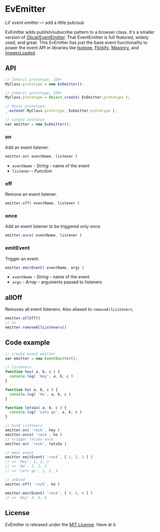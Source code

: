 # EvEmitter

_Lil' event emitter_ — add a little pub/sub

EvEmitter adds publish/subscribe pattern to a browser class. It's a smaller version of [Olical/EventEmitter](https://github.com/Olical/EventEmitter). That EventEmitter is full featured, widely used, and great. This EvEmitter has just the base event functionality to power the event API in libraries like [Isotope](http://isotope.metafizzy.co), [Flickity](http://flickity.metafizzy.co), [Masonry](http://masonry.desandro.com), and [imagesLoaded](http://imagesloaded.desandro.com).

## API

``` js
// Inherit prototype, IE8+
MyClass.prototype = new EvEmitter();

// Inherit prototype, IE9+
MyClass.prototype = Object.create( EvEmitter.prototype );

// Mixin prototype
_.extend( MyClass.prototype, EvEmitter.prototype );

// single instance
var emitter = new EvEmitter();
```

### on

Add an event listener.

``` js
emitter.on( eventName, listener )
```

+ `eventName` - _String_ - name of the event
+ `listener` - _Function_

### off

Remove an event listener.

``` js
emitter.off( eventName, listener )
```

### once

Add an event listener to be triggered only once.

``` js
emitter.once( eventName, listener )
```

### emitEvent

Trigger an event.

``` js
emitter.emitEvent( eventName, args )
```

+ `eventName` - _String_ - name of the event
+ `args` - _Array_ - arguments passed to listeners

## allOff

Removes all event listeners. Also aliased to `removeAllListeners`.

``` js
emitter.allOff()
// or
emitter.removeAllListeners()
```

## Code example

``` js
// create event emitter
var emitter = new EventEmitter();

// listeners
function hey( a, b, c ) {
  console.log( 'Hey', a, b, c )
}

function ho( a, b, c ) {
  console.log( 'Ho', a, b, c )
}

function letsGo( a, b, c ) {
  console.log( 'Lets go', a, b, c )
}

// bind listeners
emitter.on( 'rock', hey )
emitter.once( 'rock', ho )
// trigger letsGo once
emitter.on( 'rock', letsGo )

// emit event
emitter.emitEvent( 'rock', [ 1, 2, 3 ] )
// => 'Hey', 1, 2, 3
// => 'Ho', 1, 2, 3
// => 'Lets go', 1, 2, 3

// unbind
emitter.off( 'rock', ho )

emitter.emitEvent( 'rock', [ 4, 5, 6 ] )
// => 'Hey' 4, 5, 6
```

## License

EvEmitter is released under the [MIT License](http://desandro.mit-license.org/). Have at it.
